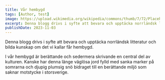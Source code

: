 ```yaml
---
title: Vår hembygd
tags: [Author, test]
image: https://upload.wikimedia.org/wikipedia/commons/thumb/7/72/Placeholder_book.svg/1200px-Placeholder_book.svg.png
excerpt: Denna blogg drivs i syfte att bevara och upptäcka norrländsk litteratur och bilda kunskap om det vi kallar får hembygd. I vår hembygd är berättande och sedermera skrivande en central del av kulturen. Kanske har denna länge väglösa jord fylld med sanka marker på somrarna och djupig plumsig snö bidraget till en berättande miljö som saknar motstycke i storsverige.
publishDate: 2023-11-03
---
```

Denna blogg drivs i syfte att bevara och upptäcka norrländsk litteratur och bilda kunskap om det vi kallar får hembygd.

I vår hembygd är berättande och sedermera skrivande en central del av kulturen. Kanske har denna länge väglösa jord fylld med sanka marker på somrarna och djupig plumsig snö bidraget till en berättande miljö som saknar motstycke i storsverige.